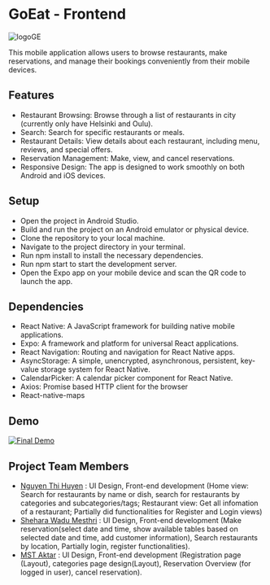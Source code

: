 # GoEat - Frontend 

![logoGE](https://github.com/Restaurant-App-Fontys-Project/GoEat-FrontEnd/assets/114556816/6f8cff33-bb83-470b-b381-29d1a0518326)

This mobile application allows users to browse restaurants, make reservations, and manage their bookings conveniently from their mobile devices.

## Features

- Restaurant Browsing: Browse through a list of restaurants in city (currently only have Helsinki and Oulu).
- Search: Search for specific restaurants or meals.
- Restaurant Details: View details about each restaurant, including menu, reviews, and special offers.
- Reservation Management: Make, view, and cancel reservations.
- Responsive Design: The app is designed to work smoothly on both Android and iOS devices.

## Setup

- Open the project in Android Studio.
- Build and run the project on an Android emulator or physical device.
- Clone the repository to your local machine.
- Navigate to the project directory in your terminal.
- Run npm install to install the necessary dependencies.
- Run npm start to start the development server.
- Open the Expo app on your mobile device and scan the QR code to launch the app.


## Dependencies

- React Native: A JavaScript framework for building native mobile applications.
- Expo: A framework and platform for universal React applications.
- React Navigation: Routing and navigation for React Native apps.
- AsyncStorage: A simple, unencrypted, asynchronous, persistent, key-value storage system for React Native.
- CalendarPicker: A calendar picker component for React Native.
- Axios: Promise based HTTP client for the browser 
- React-native-maps

 ## Demo


[![Final Demo](https://youtu.be/axJ80mFh5Yw)](https://youtu.be/axJ80mFh5Yw)


## Project Team Members

-  [Nguyen Thi Huyen](https://github.com/Nguyen-Thi-HuyenK) : UI Design, Front-end development (Home view: Search for restaurants by name or dish, search for restaurants by categories and subcategories/tags; Restaurant view: Get all infomation of a restaurant; Partially did functionalities for Register and Login views)
- [Shehara Wadu Mesthri](https://github.com/WMSShehara) : UI Design, Front-end development (Make reservation(select date and time, show available tables based on selected date and time, add customer information), Search restaurants by location, Partially login, register functionalities).
-  [MST Aktar](https://github.com/MstAktar) : UI Design, Front-end development (Registration page (Layout), categories page design(Layout), Reservation Overview (for logged in user), cancel reservation).


